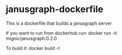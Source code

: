 # janusgraph-dockerfile
This is a dockerfile that builds a janusgraph server

If you want to run from dockerhub run:
docker run -it mignic/janusgraph:0.2.0

To build it:
docker build -t <name> <directory>
